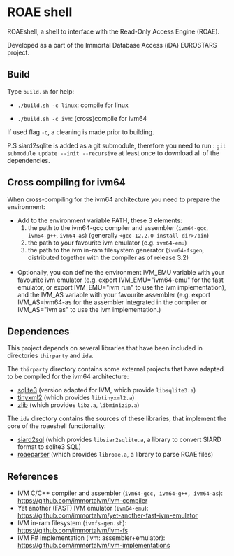 # ROAE shell

ROAEshell, a shell to interface with the Read-Only Access Engine (ROAE).

Developed as a part of the Immortal Database Access (iDA) EUROSTARS project.

## Build
Type ```build.sh``` for help:

* ```./build.sh -c linux```: compile for linux

* ```./build.sh -c ivm```: (cross)compile for ivm64

If used flag ```-c```, a cleaning is made prior to building.

P.S siard2sqlite is added as a git submodule, therefore you need to run :
```git submodule update --init --recursive```
at least once to download all of the dependencies.
## Cross compiling for ivm64

When cross-compiling for the ivm64 architecture you need to
prepare the environment:

* Add to the environment variable PATH, these 3 elements:
  1. the path to the ivm64-gcc compiler and assembler (```ivm64-gcc```, ```ivm64-g++```, ```ivm64-as```) (generally ```<gcc-12.2.0 install dir>/bin```)
  1. the path to your favourite ivm emulator (e.g. ```ivm64-emu```)
  1. the path to the ivm in-ram filesystem generator (```ivm64-fsgen```, distributed together with the compiler as of release 3.2)
  <br/><br/>
* Optionally, you can define the environment IVM_EMU variable with your favourite
ivm emulator (e.g. export IVM_EMU="ivm64-emu" for the fast emulator, or export IVM_EMU="ivm run" to use the ivm implementation), and the IVM_AS variable with your favourite assembler (e.g. export IVM_AS=ivm64-as for the assembler integrated in the compiler or IVM_AS="ivm as" to use the ivm implementation.)

## Dependences

This project depends on several libraries that have been included in directories ```thirparty``` and ```ida```.

The ```thirparty``` directory contains some external projects that have adapted to be compiled for the ivm64 architecture:

  * [sqlite3](./thirdparty/sqlite3/README.md) (version adapted for IVM, which provide ```libsqlite3.a```)
  * [tinyxml2](./thirdparty/tinyxml2/readme.md) (which provides ```libtinyxml2.a```)
  * [zlib](./thirdparty/zlib/README) (which provides ```libz.a```, ```libminizip.a```)

The ```ida``` directory contains the sources of these libraries, that implement the core of the roaeshell functionality:

  * [siard2sql](./ida/siard2sql/README.md) (which provides  ```libsiar2sqlite.a```, a library to convert SIARD format to sqlite3 SQL)
  * [roaeparser](./ida/roaeparser/README.md) (which provides ```libroae.a```, a library to parse ROAE files)


## References 

* IVM C/C++ compiler and assembler (```ivm64-gcc, ivm64-g++, ivm64-as```): https://github.com/immortalvm/ivm-compiler
* Yet another (FAST) IVM emulator (```ivm64-emu```): https://github.com/immortalvm/yet-another-fast-ivm-emulator
* IVM in-ram filesystem (```ivmfs-gen.sh```): https://github.com/immortalvm/ivm-fs
* IVM F# implementation (ivm: assembler+emulator): https://github.com/immortalvm/ivm-implementations


